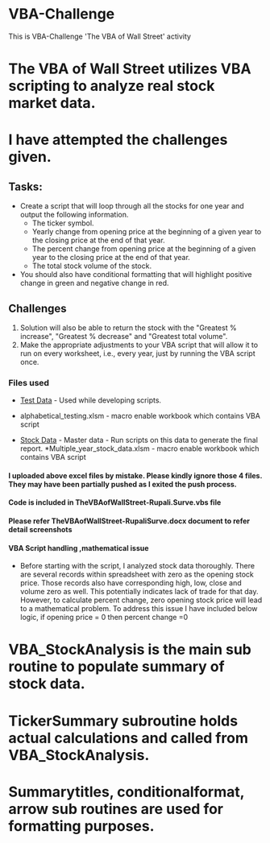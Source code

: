 # VBA-Challenge
This is VBA-Challenge 'The VBA of Wall Street' activity

# The VBA of Wall Street utilizes VBA scripting to analyze real stock market data.
# I have attempted the challenges given.

## Tasks:
* Create a script that will loop through all the stocks for one year and output the following information.
  * The ticker symbol.
  * Yearly change from opening price at the beginning of a given year to the closing price at the end of that year.
  * The percent change from opening price at the beginning of a given year to the closing price at the end of that year.
  * The total stock volume of the stock.
* You should also have conditional formatting that will highlight positive change in green and negative change in red.

## Challenges

1. Solution will also be able to return the stock with the "Greatest % increase", "Greatest % decrease" and "Greatest total volume". 
2. Make the appropriate adjustments to your VBA script that will allow it to run on every worksheet, i.e., every year, just by running the VBA script once.

### Files used 

* [Test Data](alphabetical_testing.xlsx) - Used while developing scripts.
* alphabetical_testing.xlsm - macro enable workbook which contains VBA script

* [Stock Data](Multiple_year_stock_data.xlsx) - Master data - Run scripts on this data to generate   the final report.
*Multiple_year_stock_data.xlsm - macro enable workbook which contains VBA script


#### I uploaded above excel files by mistake. Please kindly ignore those 4 files. They may have been partially pushed as I exited the push process.

#### Code is included in TheVBAofWallStreet-Rupali.Surve.vbs file
#### Please refer TheVBAofWallStreet-RupaliSurve.docx document to refer detail screenshots

#### VBA Script handling ,mathematical issue

* Before starting with the script, I analyzed stock data thoroughly. There are several records within spreadsheet with zero as the opening stock price. Those records also have corresponding high, low, close and volume zero as well. This potentially indicates lack of trade for that day. However,  to calculate percent change, zero opening stock price will lead to a mathematical problem. To address this issue I have included below logic, if opening price = 0 then percent change =0 

# VBA_StockAnalysis is the main sub routine to populate summary of stock data.
# TickerSummary subroutine holds actual calculations and called from VBA_StockAnalysis.
# Summarytitles, conditionalformat, arrow sub routines are used for formatting purposes.
